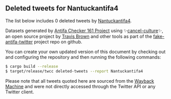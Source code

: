 ## Deleted tweets for Nantuckantifa4

The list below includes 0 deleted tweets by
[Nantuckantifa4](https://twitter.com/Nantuckantifa4).



Datasets generated by [Antifa Checker 161 Project](https://twitter.com/antifacheck161) using ✨[cancel-culture](https://github.com/travisbrown/cancel-culture)✨, an open source project by 
[Travis Brown](https://twitter.com/travisbrown) and other tools as part of the 
[fake-antifa-twitter](https://github.com/antifacheck161/fake-antifa-twitter) project repo on github.

You can create your own updated version of this document by checking out and configuring the
repository and then running the following commands:

```bash
$ cargo build --release
$ target/release/twcc deleted-tweets --report Nantuckantifa4
```

Please note that all tweets quoted here are sourced from the
[Wayback Machine](https://web.archive.org) and were not directly accessed through the Twitter API or
any Twitter client.


